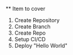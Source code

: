 ** Item to cover

1. Create Repository
2. Create Branch
3. Create Repo
4. Setup CI/CD
5. Deploy "Hello World"
